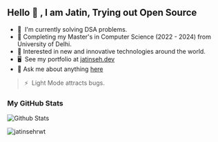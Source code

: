 <!-- <a href="https://jatinseh.dev"><img alt="Hello, I'm Jatin. I do full-stack development and open source!" src="./github-header-image.png" /></a> -->

## Hello :wave: , I am Jatin, Trying out Open Source 
-  🧠  I'm currently solving DSA problems.
-  📕  Completing my Master's in Computer Science (2022 - 2024) from University of Delhi.
-  💬  Interested in new and innovative technologies around the world.
-  🖥️  See my portfolio at [jatinseh.dev](http://jatinseh.dev)
-  💬 Ask me about anything [here](https://github.com/jatinsehrwt/jatinsehrwt/discussions/categories/general)


>  ⚡   Light Mode attracts bugs. 

### My GitHub Stats
<img src="https://github-readme-stats.vercel.app/api?username=jatinsehrwt&show_icons=true&theme=dracula" alt="Github Stats" />

<!-- [![Jatin's GitHub stats](https://github-readme-stats.vercel.app/api?username=jatinseh&show_icons=true&theme=dracula)](https://github.com/jatinseh/goomba)  [![Top Languages](https://github-readme-stats.vercel.app/api/top-langs/?username=jatinseh&layout=compact&theme=dracula)](https://github.com/jatinseh/goomba)  
 -->
 
<p align="left"> <img src="https://komarev.com/ghpvc/?username=jatinsehrwt&label=Profile%20views&color=0e75b6&style=flat" alt="jatinsehrwt" /> </p>

 
<!--
**jatinseh/jatinseh** is a ✨ _special_ ✨ repository because its `README.md` (this file) appears on your GitHub profile.

Here are some ideas to get you started:

- 🔭 I’m currently working on ...
- 🌱 I’m currently learning ...
- 👯 I’m looking to collaborate on ...
- 🤔 I’m looking for help with ...
- 💬 Ask me about ...
- 📫 How to reach me: ...
- 😄 Pronouns: ...
- ⚡ Fun fact: ...
-->
